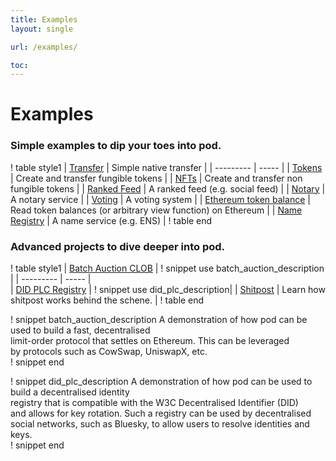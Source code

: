 ```yaml
---
title: Examples
layout: single

url: /examples/

toc:
---
```


# Examples

### Simple examples to dip your toes into pod.

! table style1
| [Transfer](./transfers) | Simple native transfer |
| --------- | ----- |
| [Tokens](./examples/tokens) | Create and transfer fungible tokens |
| [NFTs](./examples/nfts) | Create and transfer non fungible tokens |
| [Ranked Feed](./examples/ranked-feed) | A ranked feed (e.g. social feed) |
| [Notary](./examples/notary) | A notary service |
| [Voting](./examples/voting) | A voting system |
| [Ethereum token balance](./eth-token-balance) | Read token balances (or arbitrary view function) on Ethereum |
| [Name Registry](./name-registry) | A name service (e.g. ENS) |
! table end

### Advanced projects to dive deeper into pod.

! table style1
| [Batch Auction CLOB](./optimistic-auction) | ! snippet use batch_auction_description |
| --------- | ----- |  
| [DID PLC Registry](./did-plc-registry) | ! snippet use did_plc_description|
| [Shitpost](./shitpost) | Learn how shitpost works behind the schene. |
! table end

! snippet batch_auction_description
A demonstration of how pod can be used to build a fast, decentralised  
limit-order protocol that settles on Ethereum. This can be leveraged  
by protocols such as CowSwap, UniswapX, etc.  
! snippet end

! snippet did_plc_description
A demonstration of how pod can be used to build a decentralised identity  
registry that is compatible with the W3C Decentralised Identifier (DID)  
and allows for key rotation. Such a registry can be used by decentralised  
social networks, such as Bluesky, to allow users to resolve identities and keys.  
! snippet end

